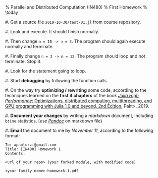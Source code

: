 % Parallel and Distributed Computation (IN480)
% First Homework
% \today

#.	Get a source file `2019-10-30/test-01.jl` from course repository.

#.	Look and execute. It should finish normally.

#.	Then change `n = 10 -> n = 3`. 
The program should again execute normally and terminate.

#.	Finally change `n = 3 -> n = 12`. 
The program should loop and not terminate. Stop it.

#.	Look for the statement going to loop.

#.	Start **debugging** by following the function calls.

#.	On the way try **optimizing / rewriting** some code, according to the 
techniques learned on the **first 4 chapters** of the book
[*Julia High Performance*: Optimizations, distributed computing, multithreading, 
and GPU programming with Julia 1.0 and beyond, 2nd 
Edition](https://juliahighperformance.com), Pakt>, 2019.
 
#.	**Document your changes** by writing a *markdown* document, including
`btime` statistics.  (use [*Pandoc*](https://pandoc.org) on markdown file)


#.	**Email** the document to me by *November 11*, according to the following format:

>>>>

	To: apaoluzzi@gmail.com
	Title: [IN480] Homework 1
	Contents:

	<url of your repo> (your forked module, with modified code)

	<your family name>-homework-1.pdf   

